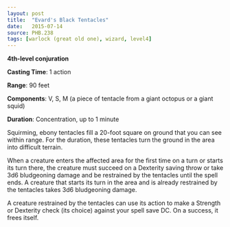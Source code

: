 ```yaml
---
layout: post
title:  "Evard's Black Tentacles"
date:   2015-07-14
source: PHB.238
tags: [warlock (great old one), wizard, level4]
---
```


**4th-level conjuration**

**Casting Time**: 1 action

**Range**: 90 feet

**Components**: V, S, M (a piece of tentacle from a giant octopus or a giant squid)

**Duration**: Concentration, up to 1 minute

Squirming, ebony tentacles fill a 20-foot square on ground that you can see within range. For the duration, these tentacles turn the ground in the area into difficult terrain.

When a creature enters the affected area for the first time on a turn or starts its turn there, the creature must succeed on a Dexterity saving throw or take 3d6 bludgeoning damage and be restrained by the tentacles until the spell ends. A creature that starts its turn in the area and is already restrained by the tentacles takes 3d6 bludgeoning damage.

A creature restrained by the tentacles can use its action to make a Strength or Dexterity check (its choice) against your spell save DC. On a success, it frees itself.
